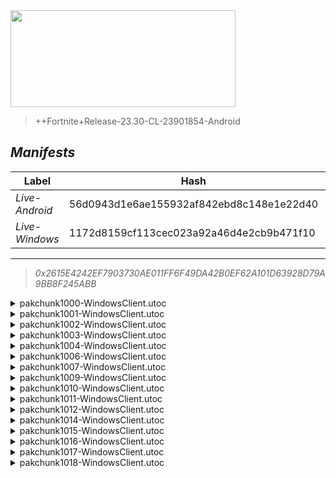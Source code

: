 <div style="pointer-events: none">
  <img style="pointer-events: none" src="https://raw.githubusercontent.com/Tectors/Archive/master/source/dependents/gen.28.20.svg" width="360" height="155">
<div>

 >  
  
  > ++Fortnite+Release-23.30-CL-23901854-Android

## *Manifests*
| Label | Hash | Route |
| - | - | - |
| *Live-Android* | 56d0943d1e6ae155932af842ebd8c148e1e22d40 | [4-MOkdfKNtClp3a7I0-RrqVDwvKOGQ](https://github.com/Tectors/Archive/blob/master/manifests/4-MOkdfKNtClp3a7I0-RrqVDwvKOGQ.manifest) |
| *Live-Windows* | 1172d8159cf113cec023a92a46d4e2cb9b471f10 | [9eBVw8XMOirjbVeHl0me_LXIgQNUPg](https://github.com/Tectors/Archive/blob/master/manifests/9eBVw8XMOirjbVeHl0me_LXIgQNUPg.manifest) |

---

> *0x2615E4242EF7903730AE011FF6F49DA42B0EF62A101D63928D79A9BB8F245ABB*

<details>
  <summary>pakchunk1000-WindowsClient.utoc</summary>

 > 
    0x8699F17A17A87C9466ECA3F81BE09913DFC2FE255B8A5DBA38CF3DD38E53DFF5

  <img src="https://raw.githubusercontent.com/Tectors/Archive/master/source/dependents/referred/EID_Prosper.svg" width="100"> 
</details>

<details>
  <summary>pakchunk1001-WindowsClient.utoc</summary>

 > 
    0xBF5B024ABB2023441B359FB8BF99659705B59FB33D75A817E06B3163BFE847FE

  <img src="https://raw.githubusercontent.com/Tectors/Archive/master/source/dependents/referred/Wrap_SpeedDial.svg" width="100"> <img src="https://raw.githubusercontent.com/Tectors/Archive/master/source/dependents/referred/Pickaxe_SpeedDial.svg" width="100"> <img src="https://raw.githubusercontent.com/Tectors/Archive/master/source/dependents/referred/LoadingScreen_Sparks_SpeedDial.svg" width="100"> <img src="https://raw.githubusercontent.com/Tectors/Archive/master/source/dependents/referred/Emoji_S28_Sparks_SpeedDial.svg" width="100"> <img src="https://raw.githubusercontent.com/Tectors/Archive/master/source/dependents/referred/EID_SpeedDial_Mask.svg" width="100"> <img src="https://raw.githubusercontent.com/Tectors/Archive/master/source/dependents/referred/EID_SpeedDial.svg" width="100"> <img src="https://raw.githubusercontent.com/Tectors/Archive/master/source/dependents/referred/Character_SpeedDialBattle.svg" width="100"> <img src="https://raw.githubusercontent.com/Tectors/Archive/master/source/dependents/referred/Character_SpeedDial.svg" width="100"> <img src="https://raw.githubusercontent.com/Tectors/Archive/master/source/dependents/referred/Backpack_SpeedDialBattle.svg" width="100"> 
</details>

<details>
  <summary>pakchunk1002-WindowsClient.utoc</summary>

 > 
    0xEAD2C49B505363CF86A369140A1B2334442464972C377D682F0DC0A2BC31A6D4

  <img src="https://raw.githubusercontent.com/Tectors/Archive/master/source/dependents/referred/Pickaxe_SlowBurn.svg" width="100"> <img src="https://raw.githubusercontent.com/Tectors/Archive/master/source/dependents/referred/Backpack_SlowBurn.svg" width="100"> 
</details>

<details>
  <summary>pakchunk1003-WindowsClient.utoc</summary>

 > 
    0x0CD70C9B012C3B6F80F940371E036D67DC0FA9755895A52B9E845515DF667881

  <img src="https://raw.githubusercontent.com/Tectors/Archive/master/source/dependents/referred/EID_Destiny.svg" width="100"> 
</details>

<details>
  <summary>pakchunk1004-WindowsClient.utoc</summary>

 > 
    0xE301ADF532F3EFF72E9240CCB41ED8F0766F8B47D734330BB1D0ACEA4F7C38CF

  <img src="https://raw.githubusercontent.com/Tectors/Archive/master/source/dependents/referred/Pickaxe_FastCheetah.svg" width="100"> <img src="https://raw.githubusercontent.com/Tectors/Archive/master/source/dependents/referred/EID_FastCheetah.svg" width="100"> <img src="https://raw.githubusercontent.com/Tectors/Archive/master/source/dependents/referred/Character_FastCheetah.svg" width="100"> <img src="https://raw.githubusercontent.com/Tectors/Archive/master/source/dependents/referred/Backpack_FastCheetah.svg" width="100"> 
</details>

<details>
  <summary>pakchunk1006-WindowsClient.utoc</summary>

 > 
    0x600E84282284F93207A275EEBD2E03DEC1060977F26834C2B1604CD745400CBE

  <img src="https://raw.githubusercontent.com/Tectors/Archive/master/source/dependents/referred/EID_Affection.svg" width="100"> 
</details>

<details>
  <summary>pakchunk1007-WindowsClient.utoc</summary>

 > 
    0x3C4B82E8686B9B50DC2AE329D9BE2309E443594E8D574BA8A34B2ABB08082749

  <img src="https://raw.githubusercontent.com/Tectors/Archive/master/source/dependents/referred/EID_Delirious.svg" width="100"> 
</details>

<details>
  <summary>pakchunk1009-WindowsClient.utoc</summary>

 > 
    0x172AE3FA64FACD009F036B6F22ACE6D6534CD9D98DF31B6F66CFC08ABCFD6438

  <img src="https://raw.githubusercontent.com/Tectors/Archive/master/source/dependents/referred/EID_Undead.svg" width="100"> 
</details>

<details>
  <summary>pakchunk1010-WindowsClient.utoc</summary>

 > 
    0xD9EDA39EDE6280C49EBDCE1F32E9D015BBBF11F477351A3137050B52D1FDD437

  <img src="https://raw.githubusercontent.com/Tectors/Archive/master/source/dependents/referred/EID_Repetition.svg" width="100"> 
</details>

<details>
  <summary>pakchunk1011-WindowsClient.utoc</summary>

 > 
    0xFD66B6526BE2D5EA1FE2580DC774DA0C48B9B897D0421A180EBF365775799B59

  <img src="https://raw.githubusercontent.com/Tectors/Archive/master/source/dependents/referred/EID_Medicinal.svg" width="100"> 
</details>

<details>
  <summary>pakchunk1012-WindowsClient.utoc</summary>

 > 
    0xE62FA5F7F9EB86523494FB1ED6BFEA0AAAB64F82F87EAFCAFDAFA9EC3F4F1621

  <img src="https://raw.githubusercontent.com/Tectors/Archive/master/source/dependents/referred/EID_Camouflage.svg" width="100"> 
</details>

<details>
  <summary>pakchunk1014-WindowsClient.utoc</summary>

 > 
    0xCD31ADC93617CC65325C8B48E903A8E2846BDC1AB9D38D7669D06B62DE099B77

  <img src="https://raw.githubusercontent.com/Tectors/Archive/master/source/dependents/referred/Character_BestDressedFNCS.svg" width="100"> 
</details>

<details>
  <summary>pakchunk1015-WindowsClient.utoc</summary>

 > 
    0x818F84AB701462A03A1E1BFB3A663AB8F11EF4F27BE88D60A00C57FD8DDB00B6

  <img src="https://raw.githubusercontent.com/Tectors/Archive/master/source/dependents/referred/EID_Darling.svg" width="100"> 
</details>

<details>
  <summary>pakchunk1016-WindowsClient.utoc</summary>

 > 
    0x5F149D17C16F53A4CF98C8366452DCC4F5C5CA89B7B3921C0E9485CFCADC75F4

  </details>

<details>
  <summary>pakchunk1017-WindowsClient.utoc</summary>

 > 
    0xE3184D2A84AEA64E662D762492D696616337348975B358927667D5230CBD31ED

  <img src="https://raw.githubusercontent.com/Tectors/Archive/master/source/dependents/referred/Pickaxe_VitalInventorBlock.svg" width="100"> <img src="https://raw.githubusercontent.com/Tectors/Archive/master/source/dependents/referred/Character_VitalInventorBlock.svg" width="100"> <img src="https://raw.githubusercontent.com/Tectors/Archive/master/source/dependents/referred/Backpack_VitalInventorBlock.svg" width="100"> 
</details>

<details>
  <summary>pakchunk1018-WindowsClient.utoc</summary>

 > 
    0x6898410A5ED7720BA8053E222B07BA12E117FF77D9B3EF9BDF0165E50516A78D

  <img src="https://raw.githubusercontent.com/Tectors/Archive/master/source/dependents/referred/EID_Rotisserie_Sycn_Leader.svg" width="100"> <img src="https://raw.githubusercontent.com/Tectors/Archive/master/source/dependents/referred/EID_Rotisserie_Sycn_Follower.svg" width="100"> <img src="https://raw.githubusercontent.com/Tectors/Archive/master/source/dependents/referred/EID_Rotisserie_Sycn.svg" width="100"> <img src="https://raw.githubusercontent.com/Tectors/Archive/master/source/dependents/referred/EID_Rotisserie_Guitar.svg" width="100"> <img src="https://raw.githubusercontent.com/Tectors/Archive/master/source/dependents/referred/EID_Rotisserie_Follower.svg" width="100"> <img src="https://raw.githubusercontent.com/Tectors/Archive/master/source/dependents/referred/EID_Rotisserie_Drum.svg" width="100"> <img src="https://raw.githubusercontent.com/Tectors/Archive/master/source/dependents/referred/EID_Rotisserie.svg" width="100"> 
</details>

